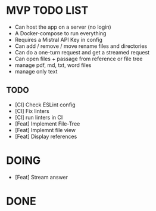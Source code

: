 # MVP TODO LIST

* Can host the app on a server (no login)
* A Docker-compose to run everything
* Requires a Mistral API Key in config
* Can add / remove / move rename files and directories
* Can do a one-turn request and get a streamed request
* Can open files + passage from reference or file tree
* manage pdf, md, txt, word files
* manage only text

## TODO

* [CI] Check ESLint config
* [CI] Fix linters
* [CI] run linters in CI
* [Feat] Implement File-Tree
* [Feat] Implemnt file view
* [Feat] Display references

# DOING

* [Feat] Stream answer

# DONE

